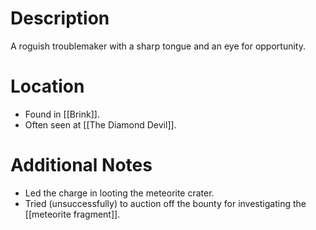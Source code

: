 # Description
A roguish troublemaker with a sharp tongue and an eye for opportunity.
# Location
- Found in [[Brink]].
- Often seen at [[The Diamond Devil]].
# Additional Notes
- Led the charge in looting the meteorite crater.
- Tried (unsuccessfully) to auction off the bounty for investigating the [[meteorite fragment]].
